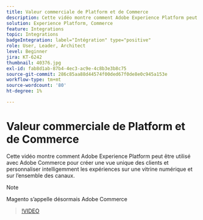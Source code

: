 ```yaml
---
title: Valeur commerciale de Platform et de Commerce
description: Cette vidéo montre comment Adobe Experience Platform peut être utilisé avec Magento Commerce pour créer une vue unique des clients et personnaliser intelligemment les expériences sur une vitrine numérique et sur l’ensemble des canaux.
solution: Experience Platform, Commerce
feature: Integrations
topic: Integrations
badgeIntegration: label="Intégration" type="positive"
role: User, Leader, Architect
level: Beginner
jira: KT-6242
thumbnail: 40376.jpg
exl-id: fab8d1ab-87b4-4ec3-ac9e-4c8b3e3b8c75
source-git-commit: 286c85aa88d44574f00ded67f0de8e0c945a153e
workflow-type: tm+mt
source-wordcount: '80'
ht-degree: 1%

---
```


# Valeur commerciale de Platform et de Commerce

Cette vidéo montre comment Adobe Experience Platform peut être utilisé avec Adobe Commerce pour créer une vue unique des clients et personnaliser intelligemment les expériences sur une vitrine numérique et sur l’ensemble des canaux.

>[!NOTE]
>
> Magento s’appelle désormais Adobe Commerce

>[!VIDEO](https://video.tv.adobe.com/v/40376?learn=on&enablevpops)

